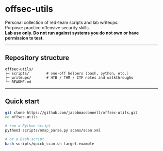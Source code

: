 # offsec-utils

Personal collection of red-team scripts and lab writeups.  
Purpose: practice offensive security skills.  
**Lab use only. Do not run against systems you do not own or have permission to test.**

---

## Repository structure

    offsec-utils/
    ├─ scripts/        # one-off helpers (bash, python, etc.)
    ├─ writeups/       # HTB / THM / CTF notes and walkthroughs
    └─ README.md

---

## Quick start

```bash
git clone https://github.com/jacobmacdonnell/offsec-utils.git
cd offsec-utils

# run a Python script
python3 scripts/nmap_parse.py scans/scan.xml

# or a Bash script
bash scripts/quick_scan.sh target.example
